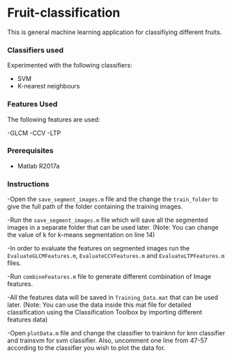 # Fruit-classification

This is general machine learning application for classifiying different fruits. 

### Classifiers used

Experimented with the following classifiers:

- SVM
- K-nearest neighbours

### Features Used

The following features are used:

-GLCM
-CCV
-LTP

### Prerequisites

- Matlab R2017a

### Instructions

-Open the `save_segment_images.m` file and the change the `train_folder` to give the full path of the folder containing the training images.

-Run the `save_segment_images.m` file which will save all the segmented images in a separate folder that can be used later. (Note: You can change the value of k for k-means segmentation on line 14)

-In order to evaluate the features on segmented images run the `EvaluateGLCMFeatures.m`, `EvaluateCCVFeatures.m` and `EvaluateLTPFeatures.m` files.

-Run `combineFeatures.m` file to generate different combination of Image features.

-All the features data will be saved in `Training_Data.mat` that can be used later. (Note: You can use the data inside this mat file for detailed classification using the Classification Toolbox by importing different features data)

-Open `plotData.m` file and change the classifier to trainknn for knn classifier and trainsvm for svm classifier. Also, uncomment one line from 47-57 according to the classifier you wish to plot the data for.

